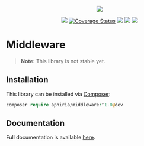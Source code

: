 <p align="center"><a href="https://www.aphiria.com" target="_blank" title="Aphiria"><img src="https://www.aphiria.com/images/aphiria-logo.svg"></a></p>

<p align="center">
<a href="https://travis-ci.com/aphiria/middleware"><img src="https://travis-ci.com/aphiria/middleware.svg?branch=master"></a>
<a href='https://coveralls.io/github/aphiria/middleware?branch=master'><img src='https://coveralls.io/repos/github/aphiria/middleware/badge.svg?branch=master' alt='Coverage Status' /></a>
<a href="https://packagist.org/packages/aphiria/middleware"><img src="https://poser.pugx.org/aphiria/middleware/v/stable.svg"></a>
<a href="https://packagist.org/packages/aphiria/middleware"><img src="https://poser.pugx.org/aphiria/middleware/v/unstable.svg"></a>
<a href="https://packagist.org/packages/aphiria/middleware"><img src="https://poser.pugx.org/aphiria/middleware/license.svg"></a>
</p>

# Middleware

> **Note:** This library is not stable yet.

## Installation

This library can be installed via [Composer](https://getcomposer.org/download/):

```php
composer require aphiria/middleware:^1.0@dev
```

## Documentation

Full documentation is available <a href="https://www.aphiria.com/docs/master/middleware.html" target="_blank">here</a>.
